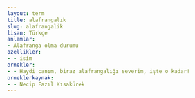 ```yaml
---
layout: term
title: alafrangalık
slug: alafrangalik
lisan: Türkçe
anlamlar:
- Alafranga olma durumu
ozellikler:
- - isim
ornekler:
- - Haydi canım, biraz alafrangalığı severim, işte o kadar!
orneklerkaynak:
- - Necip Fazıl Kısakürek
---
```

